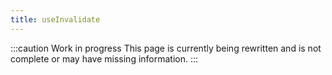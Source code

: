 ```yaml
---
title: useInvalidate
---
```


:::caution Work in progress
This page is currently being rewritten and is not complete or may have missing information.
:::